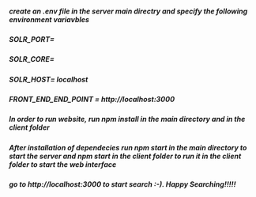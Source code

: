 ##### create an .env file in the server main directry and specify the following environment variavbles
#####  SOLR_PORT= ####
#####  SOLR_CORE= ####
#####  SOLR_HOST= localhost
#####  FRONT_END_END_POINT = http://localhost:3000
#####  In order to run website, run npm install in the main directory and in the client folder
#####  After installation of dependecies run npm start in the main directory to start the server and npm start in the client folder to run it in the client folder to start the web interface
#####  go to http://localhost:3000 to start search :-). Happy Searching!!!!!
